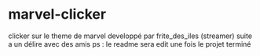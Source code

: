 # marvel-clicker
clicker sur le theme de marvel developpé par frite_des_iles (streamer) suite a un délire avec des amis
ps : le readme sera edit une fois le projet terminé 
